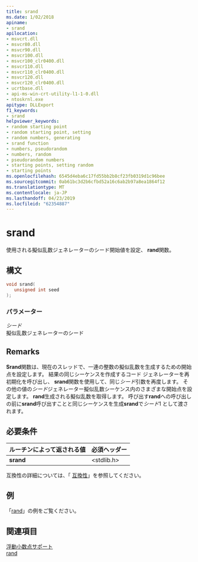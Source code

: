 ```yaml
---
title: srand
ms.date: 1/02/2018
apiname:
- srand
apilocation:
- msvcrt.dll
- msvcr80.dll
- msvcr90.dll
- msvcr100.dll
- msvcr100_clr0400.dll
- msvcr110.dll
- msvcr110_clr0400.dll
- msvcr120.dll
- msvcr120_clr0400.dll
- ucrtbase.dll
- api-ms-win-crt-utility-l1-1-0.dll
- ntoskrnl.exe
apitype: DLLExport
f1_keywords:
- srand
helpviewer_keywords:
- random starting point
- random starting point, setting
- random numbers, generating
- srand function
- numbers, pseudorandom
- numbers, random
- pseudorandom numbers
- starting points, setting random
- starting points
ms.openlocfilehash: 6545d4eba6c17fd55bb2b8cf23fb0319d1c96bee
ms.sourcegitcommit: 0ab61bc3d2b6cfbd52a16c6ab2b97a8ea1864f12
ms.translationtype: MT
ms.contentlocale: ja-JP
ms.lasthandoff: 04/23/2019
ms.locfileid: "62354887"
---
```

# <a name="srand"></a>srand

使用される擬似乱数ジェネレーターのシード開始値を設定、 **rand**関数。

## <a name="syntax"></a>構文

```C
void srand(
   unsigned int seed
);
```

### <a name="parameters"></a>パラメーター

*シード*<br/>
擬似乱数ジェネレーターのシード

## <a name="remarks"></a>Remarks

**Srand**関数は、現在のスレッドで、一連の整数の擬似乱数を生成するための開始点を設定します。 結果の同じシーケンスを作成するコード ジェネレーターを再初期化を呼び出し、 **srand**関数を使用して、同じ*シード*引数を再度します。 その他の値の*シード*ジェネレーター擬似乱数シーケンス内のさまざまな開始点を設定します。 **rand**生成される擬似乱数を取得します。 呼び出す**rand**への呼び出しの前に**srand**呼び出すことと同じシーケンスを生成**srand**で*シード*1 として渡されます。

## <a name="requirements"></a>必要条件

|ルーチンによって返される値|必須ヘッダー|
|-------------|---------------------|
|**srand**|\<stdlib.h>|

互換性の詳細については、「 [互換性](../../c-runtime-library/compatibility.md)」を参照してください。

## <a name="example"></a>例

「[rand](rand.md)」の例をご覧ください。

## <a name="see-also"></a>関連項目

[浮動小数点サポート](../../c-runtime-library/floating-point-support.md)<br/>
[rand](rand.md)<br/>
